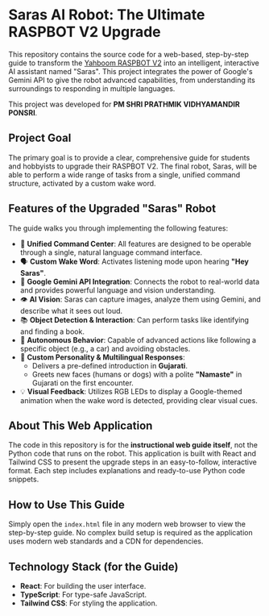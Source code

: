 # Saras AI Robot: The Ultimate RASPBOT V2 Upgrade

This repository contains the source code for a web-based, step-by-step guide to transform the [Yahboom RASPBOT V2](https://www.yahboom.net/study/RASPBOT-V2) into an intelligent, interactive AI assistant named "Saras". This project integrates the power of Google's Gemini API to give the robot advanced capabilities, from understanding its surroundings to responding in multiple languages.

This project was developed for **PM SHRI PRATHMIK VIDHYAMANDIR PONSRI**.

## Project Goal

The primary goal is to provide a clear, comprehensive guide for students and hobbyists to upgrade their RASPBOT V2. The final robot, Saras, will be able to perform a wide range of tasks from a single, unified command structure, activated by a custom wake word.

## Features of the Upgraded "Saras" Robot

The guide walks you through implementing the following features:

-   🤖 **Unified Command Center**: All features are designed to be operable through a single, natural language command interface.
-   🗣️ **Custom Wake Word**: Activates listening mode upon hearing **"Hey Saras"**.
-   🧠 **Google Gemini API Integration**: Connects the robot to real-world data and provides powerful language and vision understanding.
-   👁️ **AI Vision**: Saras can capture images, analyze them using Gemini, and describe what it sees out loud.
-   📚 **Object Detection & Interaction**: Can perform tasks like identifying and finding a book.
-   🚗 **Autonomous Behavior**: Capable of advanced actions like following a specific object (e.g., a car) and avoiding obstacles.
-   💬 **Custom Personality & Multilingual Responses**:
    -   Delivers a pre-defined introduction in **Gujarati**.
    -   Greets new faces (humans or dogs) with a polite **"Namaste"** in Gujarati on the first encounter.
-   💡 **Visual Feedback**: Utilizes RGB LEDs to display a Google-themed animation when the wake word is detected, providing clear visual cues.

## About This Web Application

The code in this repository is for the **instructional web guide itself**, not the Python code that runs on the robot. This application is built with React and Tailwind CSS to present the upgrade steps in an easy-to-follow, interactive format. Each step includes explanations and ready-to-use Python code snippets.

## How to Use This Guide

Simply open the `index.html` file in any modern web browser to view the step-by-step guide. No complex build setup is required as the application uses modern web standards and a CDN for dependencies.

## Technology Stack (for the Guide)

-   **React**: For building the user interface.
-   **TypeScript**: For type-safe JavaScript.
-   **Tailwind CSS**: For styling the application.
